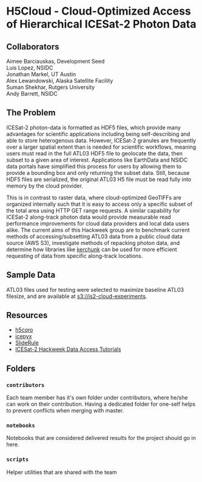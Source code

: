 # H5Cloud - Cloud-Optimized Access of Hierarchical ICESat-2 Photon Data

## Collaborators
Aimee Barciauskas, Development Seed <br>
Luis Lopez, NSIDC <br>
Jonathan Markel, UT Austin <br>
Alex Lewandowski, Alaska Satellite Facility <br>
Suman Shekhar, Rutgers University <br>
Andy Barrett, NSIDC <br>

## The Problem
ICESat-2 photon-data is formatted as HDF5 files, which provide many advantages for scientific applications including being self-describing and able to store heterogenous data.
However, ICESat-2 granules are frequently over a larger spatial extent than is needed for scientific workflows, meaning users must read in the full ATL03 HDF5 file to geolocate the data, then subset to a given area of interest. Applications like EarthData and NSIDC data portals have simplified this process for users by allowing them to provide a bounding box and only returning the subset data. Still, because HDF5 files are serialized, the original ATL03 H5 file must be read fully into memory by the cloud provider.

This is in contrast to raster data, where cloud-optimized GeoTIFFs are organized internally such that it is easy to access only a specific subset of the total area using HTTP GET range requests. A similar capability for ICESat-2 along-track photon data would provide measurable read performance improvements for cloud data providers and local data users alike. The current aims of this Hackweek group are to benchmark current methods of accessing/subsetting ATL03 data from a public cloud data source (AWS S3), investigate methods of repacking photon data, and determine how libraries like [kerchunk](https://fsspec.github.io/kerchunk/) can be used for more efficient requesting of data from specific along-track locations.
 
## Sample Data
ATL03 files used for testing were selected to maximize baseline ATL03 filesize, and are available at [s3://is2-cloud-experiments](s3://is2-cloud-experiments).

## Resources
- [h5coro](https://github.com/ICESat2-SlideRule/h5coro)
- [icepyx](https://icepyx.readthedocs.io/en/latest/index.html)
- [SlideRule](https://github.com/ICESat2-SlideRule)
- [ICESat-2 Hackweek Data Access Tutorials](https://icesat-2-2023.hackweek.io/tutorials/data-access-and-format/index.html)

## Folders

### `contributors`
Each team member has it's own folder under contributors, where he/she can
work on their contribution. Having a dedicated folder for one-self helps to 
prevent conflicts when merging with master.

### `notebooks`
Notebooks that are considered delivered results for the project should go in
here.

### `scripts`
Helper utilities that are shared with the team

